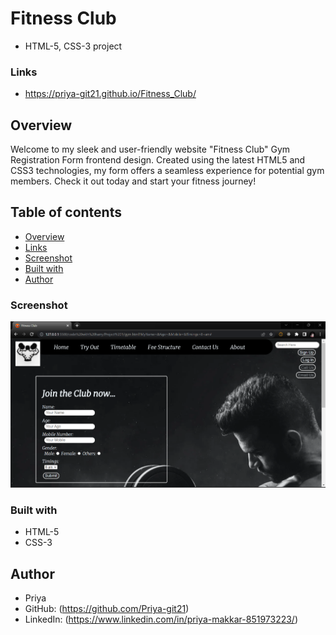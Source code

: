 # Fitness Club 
- HTML-5, CSS-3 project

### Links
- https://priya-git21.github.io/Fitness_Club/

## Overview
Welcome to my sleek and user-friendly website "Fitness Club" Gym Registration Form frontend design. Created using the latest HTML5 and CSS3 technologies, my form offers a seamless experience for potential gym members. Check it out today and start your fitness journey!

## Table of contents
- [Overview](#overview)
- [Links](#links)
- [Screenshot](#screenshot)
- [Built with](#built-with)
- [Author](#author)

### Screenshot
![](./images/Preview.png)

### Built with
- HTML-5
- CSS-3

## Author
- Priya
- GitHub: (https://github.com/Priya-git21)
- LinkedIn: (https://www.linkedin.com/in/priya-makkar-851973223/)

